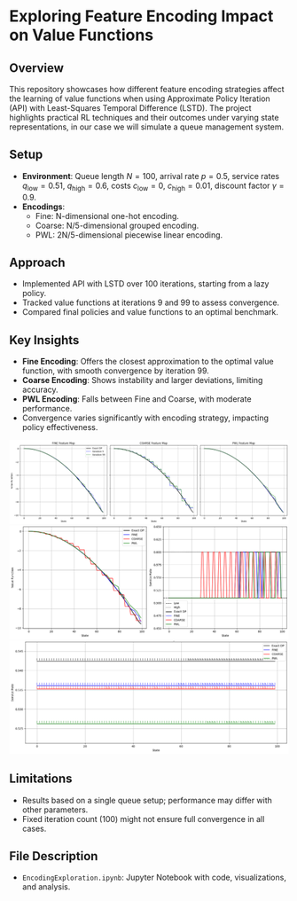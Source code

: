 # Exploring Feature Encoding Impact on Value Functions

## Overview

This repository showcases how different feature encoding strategies affect the learning of value functions when using Approximate Policy Iteration (API) with Least-Squares Temporal Difference (LSTD). The project highlights practical RL techniques and their outcomes under varying state representations, in our case we will simulate a queue management system.

## Setup

- **Environment**: Queue length $N=100$, arrival rate $p=0.5$, service rates $q_{\text{low}}=0.51$, $q_{\text{high}}=0.6$, costs $c_{\text{low}}=0$, $c_{\text{high}}=0.01$, discount factor $\gamma=0.9$.
- **Encodings**: 
  - Fine: N-dimensional one-hot encoding.
  - Coarse: N/5-dimensional grouped encoding.
  - PWL: 2N/5-dimensional piecewise linear encoding.

## Approach

- Implemented API with LSTD over 100 iterations, starting from a lazy policy.
- Tracked value functions at iterations 9 and 99 to assess convergence.
- Compared final policies and value functions to an optimal benchmark.

## Key Insights

- **Fine Encoding**: Offers the closest approximation to the optimal value function, with smooth convergence by iteration 99.
- **Coarse Encoding**: Shows instability and larger deviations, limiting accuracy.
- **PWL Encoding**: Falls between Fine and Coarse, with moderate performance.
- Convergence varies significantly with encoding strategy, impacting policy effectiveness.

![Value Function Evolution](outputs/plot1.png)
![Final Value Functions & Policies](outputs/plot2.png)
![Explicit Strategies](outputs/plot3.png)

## Limitations

- Results based on a single queue setup; performance may differ with other parameters.
- Fixed iteration count (100) might not ensure full convergence in all cases.

## File Description
- `EncodingExploration.ipynb`: Jupyter Notebook with code, visualizations, and analysis.
